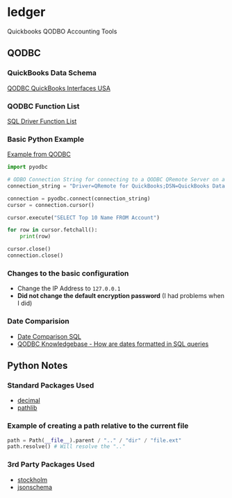 # ledger

Quickbooks QODBO Accounting Tools

## QODBC

### QuickBooks Data Schema

[QODBC QuickBooks Interfaces USA](https://doc.qodbc.com/qodbc/usa/)

### QODBC Function List

[SQL Driver Function List](https://support.flexquarters.com/esupport/index.php?/Knowledgebase/Article/View/2343)

### Basic Python Example

[Example from QODBC](https://support.flexquarters.com/esupport/index.php?/Knowledgebase/Article/View/2738/0/qodbc-desktop-how-to-connect-to-qodbc-using-python)

```python
import pyodbc

# ODBO Connection String for connecting to a QODBC QRemote Server on a 64-Bit Machine.
connection_string = "Driver=QRemote for QuickBooks;DSN=QuickBooks Data 64-Bit QRemote;"

connection = pyodbc.connect(connection_string)
cursor = connection.cursor()

cursor.execute("SELECT Top 10 Name FROM Account")

for row in cursor.fetchall():
    print(row)

cursor.close()
connection.close()
```

### Changes to the basic configuration

- Change the IP Address to `127.0.0.1`
- **Did not change the default encryption password** (I had problems when I did)


### Date Comparision

- [Date Comparison SQL](https://stackoverflow.com/questions/25551628/trouble-with-qodbc-sql)
- [QODBC Knowledgebase - How are dates formatted in SQL queries](https://support.flexquarters.com/esupport/index.php?/Default/Knowledgebase/Article/View/2203/50/how-are-dates-formatted-in-sql-queries-when-using-the-quickbooks-generated-time-stamps)

## Python Notes

### Standard Packages Used

- [decimal](https://docs.python.org/3/library/decimal.html)
- [pathlib](https://docs.python.org/3/library/pathlib.html)

### Example of creating a path relative to the current file

```python
path = Path(__file__).parent / ".." / "dir" / "file.ext"
path.resolve() # Will resolve the ".."
```

### 3rd Party Packages Used

- [stockholm](https://github.com/kalaspuff/stockholm)
- [jsonschema](https://github.com/Julian/jsonschema)
